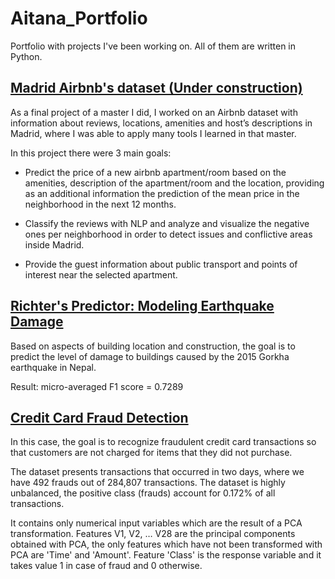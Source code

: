 # Aitana_Portfolio
Portfolio with projects I've been working on. All of them are written in Python.

## [Madrid Airbnb's dataset (Under construction)](../master/Airbnb)
As a final project of a master I did, I worked on an Airbnb dataset with information about reviews, locations, amenities and host’s descriptions in Madrid, where I was able to apply many tools I learned in that master.

In this project there were 3 main goals:

- Predict the price of a new airbnb apartment/room based on the amenities, description of the apartment/room and the location, providing as an additional information the prediction of the mean price in the neighborhood in the next 12 months.

- Classify the reviews with NLP and analyze and visualize the negative ones per neighborhood in order to detect issues and conflictive areas inside Madrid.

- Provide the guest information about public transport and points of interest near the selected apartment.

## [Richter's Predictor: Modeling Earthquake Damage](../master/Earthquakes)
Based on aspects of building location and construction, the goal is to predict the level of damage to buildings caused by the 2015 Gorkha earthquake in Nepal.

Result: micro-averaged F1 score = 0.7289

## [Credit Card Fraud Detection](../master/Fraud)
In this case, the goal is to recognize fraudulent credit card transactions so that customers are not charged for items that they did not purchase.

The dataset presents transactions that occurred in two days, where we have 492 frauds out of 284,807 transactions. The dataset is highly unbalanced, the positive class (frauds) account for 0.172% of all transactions.

It contains only numerical input variables which are the result of a PCA transformation. Features V1, V2, … V28 are the principal components obtained with PCA, the only features which have not been transformed with PCA are 'Time' and 'Amount'. Feature 'Class' is the response variable and it takes value 1 in case of fraud and 0 otherwise.
